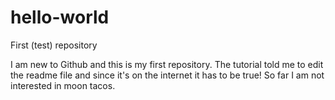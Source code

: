 # hello-world

First (test) repository

I am new to Github and this is my first repository. The tutorial told me to edit the readme file and since it's on the internet it has to be true! So far I am not interested in moon tacos.
